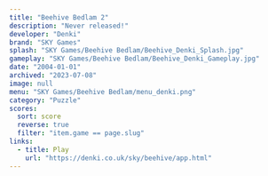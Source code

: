 ```yaml
---
title: "Beehive Bedlam 2"
description: "Never released!"
developer: "Denki"
brand: "SKY Games"
splash: "SKY Games/Beehive Bedlam/Beehive_Denki_Splash.jpg"
gameplay: "SKY Games/Beehive Bedlam/Beehive_Denki_Gameplay.jpg"
date: "2004-01-01"
archived: "2023-07-08"
image: null
menu: "SKY Games/Beehive Bedlam/menu_denki.png"
category: "Puzzle"
scores:
  sort: score
  reverse: true
  filter: "item.game == page.slug"
links:
  - title: Play
    url: "https://denki.co.uk/sky/beehive/app.html"
---
```

